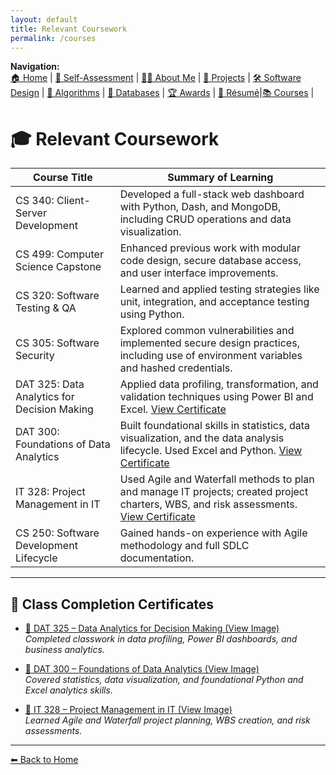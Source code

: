 ```yaml
---
layout: default
title: Relevant Coursework
permalink: /courses
---
```


**Navigation:**  
[🏠 Home](index.md) | [📝 Self-Assessment](self-assessment.md) | [🙋‍♀️ About Me](about.md) | [📂 Projects](projects.md) | [🛠️ Software Design](artifact-software.md) | [🧠 Algorithms](artifact-algorithms.md) | [💾 Databases](artifact-databases.md) |  [🏆 Awards](awards.md) | [📄 Résumé](resume.md)|[📚 Courses](courses.md) |

# 🎓 Relevant Coursework

| Course Title                                | Summary of Learning                                                                                     |
|--------------------------------------------|---------------------------------------------------------------------------------------------------------|
| CS 340: Client-Server Development           | Developed a full-stack web dashboard with Python, Dash, and MongoDB, including CRUD operations and data visualization. |
| CS 499: Computer Science Capstone           | Enhanced previous work with modular code design, secure database access, and user interface improvements. |
| CS 320: Software Testing & QA               | Learned and applied testing strategies like unit, integration, and acceptance testing using Python.     |
| CS 305: Software Security                   | Explored common vulnerabilities and implemented secure design practices, including use of environment variables and hashed credentials. |
| DAT 325: Data Analytics for Decision Making | Applied data profiling, transformation, and validation techniques using Power BI and Excel. [View Certificate](/assets/certificates/DAT325-certificate.pdf) |
| DAT 300: Foundations of Data Analytics      | Built foundational skills in statistics, data visualization, and the data analysis lifecycle. Used Excel and Python. [View Certificate](/assets/certificates/DAT300-certificate.pdf) |
| IT 328: Project Management in IT            | Used Agile and Waterfall methods to plan and manage IT projects; created project charters, WBS, and risk assessments. [View Certificate](/assets/certificates/IT328-certificate.pdf) |
| CS 250: Software Development Lifecycle      | Gained hands-on experience with Agile methodology and full SDLC documentation. |

---
## 📘 Class Completion Certificates

- [📸 DAT 325 – Data Analytics for Decision Making (View Image)](/assets/DAT325certificate.png)  
  *Completed classwork in data profiling, Power BI dashboards, and business analytics.*

- [📸 DAT 300 – Foundations of Data Analytics (View Image)](/assets/DAT300Certificate.png)  
  *Covered statistics, data visualization, and foundational Python and Excel analytics skills.*

- [📸 IT 328 – Project Management in IT (View Image)](/assets/IT328certificate.png)  
  *Learned Agile and Waterfall project planning, WBS creation, and risk assessments.*
---

[⬅ Back to Home](index.md)
